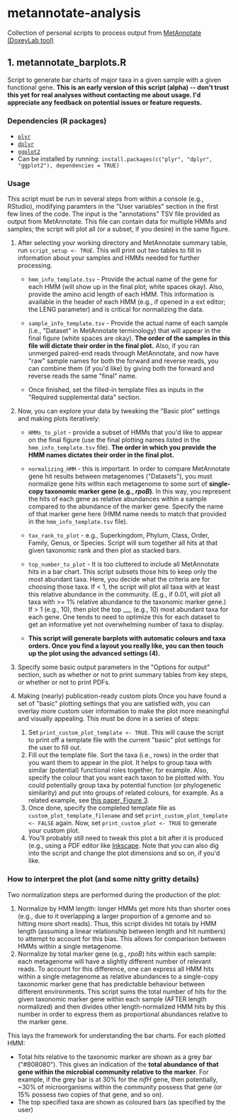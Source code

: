 # metannotate-analysis
Collection of personal scripts to process output from [MetAnnotate (DoxeyLab tool)](https://bitbucket.org/doxeylab/metannotate)

## 1. metannotate_barplots.R
Script to generate bar charts of major taxa in a given sample with a given functional gene.
**This is an early version of this script (alpha) -- don't trust this yet for real analyses without contacting me about usage. I'd appreciate any feedback on potential issues or feature requests.**

### Dependencies (R packages)
* [`plyr`](https://cran.r-project.org/web/packages/plyr/index.html)
* [`dplyr`](http://dplyr.tidyverse.org)
* [`ggplot2`](http://ggplot2.tidyverse.org)
* Can be installed by running: `install.packages(c("plyr", "dplyr", "ggplot2"), dependencies = TRUE)`

### Usage
This script must be run in several steps from within a console (e.g., RStudio), modifying paramters in the "User variables" section in the first few lines of the code. The input is the "annotations" TSV file provided as output from MetAnnotate. This file can contain data for multiple HMMs and samples; the script will plot all (or a subset, if you desire) in the same figure.
1. After selecting your working directory and MetAnnotate summary table, run ```script_setup <- TRUE```. This will print out two tables to fill in information about your samples and HMMs needed for further processing.
   * ```hmm_info_template.tsv``` - Provide the actual name of the gene for each HMM (will show up in the final plot; white spaces okay). Also, provide the amino acid length of each HMM. This information is available in the header of each HMM (e.g., if opened in a ext editor; the LENG parameter) and is critical for normalizing the data.
   * ```sample_info_template.tsv``` - Provide the actual name of each sample (i.e., "Dataset" in MetAnnotate terminology) that will appear in the final figure (white spaces are okay). **The order of the samples in this file will dictate their order in the final plot.** Also, if you ran unmerged paired-end reads through MetAnnotate, and now have "raw" sample names for both the forward and reverse reads, you can combine them (if you'd like) by giving both the forward and reverse reads the same "final" name.

   * Once finished, set the filled-in template files as inputs in the "Required supplemental data" section.

2. Now, you can explore your data by tweaking the "Basic plot" settings and making plots iteratively:
   * ```HMMs_to_plot``` - provide a subset of HMMs that you'd like to appear on the final figure (use the final plotting names listed in the ```hmm_info_template.tsv``` file). **The order in which you provide the HMM names dictates their order in the final plot.**
   * ```normalizing_HMM``` - this is important. In order to compare MetAnnotate gene hit results between metagenomes ("Datasets"), you must normalize gene hits within each metagenome to some sort of **single-copy taxonomic marker gene (e.g., _rpoB_)**. In this way, you represent the hits of each gene as relative abundances within a sample compared to the abundance of the marker gene. Specify the name of that marker gene here (HMM name needs to match that provided in the ```hmm_info_template.tsv``` file).
   * ```tax_rank_to_plot``` - e.g., Superkingdom, Phylum, Class, Order, Family, Genus, or Species. Script will sum together all hits at that given taxonomic rank and then plot as stacked bars.
   * ```top_number_to_plot``` - It is too cluttered to include all MetAnnotate hits in a bar chart. This script subsets those hits to keep only the most abundant taxa. Here, you decide what the criteria are for choosing those taxa. If < 1, the script will plot all taxa with at least this relative abundance in the community. (E.g., if 0.01, will plot all taxa with >= 1% relative abundance to the taxonomic marker gene.) If > 1 (e.g., 10), then plot the top ___ (e.g., 10) most abundant taxa for each gene. One tends to need to optimize this for each dataset to get an informative yet not overwhelming number of taxa to display.

   * **This script will generate barplots with automatic colours and taxa orders. Once you find a layout you really like, you can then touch up the plot using the advanced settings (4).**

3. Specify some basic output parameters in the "Options for output" section, such as whether or not to print summary tables from key steps, or whether or not to print PDFs.

4. Making (nearly) publication-ready custom plots
Once you have found a set of "basic" plotting settings that you are satisfied with, you can overlay more custom user information to make the plot more meaningful and visually appealing. This must be done in a series of steps:
   1. Set ```print_custom_plot_template <- TRUE```. This will cause the script to print off a template file with the current "basic" plot settings for the user to fill out.
   2. Fill out the template file. Sort the taxa (i.e., rows) in the order that you want them to appear in the plot. It helps to group taxa with similar (potential) functional roles together, for example. Also, specify the colour that you want each taxon to be plotted with. You could potentially group taxa by potential function (or phylogenetic similarity) and put into groups of related colours, for example. As a related example, see [this paper, Figure 3](http://doi.org/10.1038/srep46708).
   3. Once done, specify the completed template file as ```custom_plot_template_filename``` and set ```print_custom_plot_template <- FALSE``` again. Now, set ```print_custom_plot <- TRUE``` to generate your custom plot.
   4. You'll probably still need to tweak this plot a bit after it is produced (e.g., using a PDF editor like [Inkscape](https://inkscape.org/en/). Note that you can also dig into the script and change the plot dimensions and so on, if you'd like.

### How to interpret the plot (and some nitty gritty details)
Two normalization steps are performed during the production of the plot:
1. Normalize by HMM length: longer HMMs get more hits than shorter ones (e.g., due to it overlapping a larger proportion of a genome and so hitting more short reads). Thus, this script divides hit totals by HMM length (assuming a linear relationship between length and hit numbers) to attempt to account for this bias. This allows for comparison between HMMs within a single metagenome.
2. Normalize by total marker gene (e.g., _rpoB_) hits within each sample: each metagenome will have a slightly different number of relevant reads. To account for this difference, one can express all HMM hits within a single metagenome as relative abundances to a single-copy taxonomic marker gene that has predictable behaviour between different environments. This script sums the total number of hits for the given taxonomic marker gene within each sample (AFTER length normalized) and then divides other length-normalized HMM hits by this number in order to express them as proportional abundances relative to the marker gene.

This lays the framework for understanding the bar charts. For each plotted HMM:
* Total hits relative to the taxonomic marker are shown as a grey bar ("#808080"). This gives an indication of the **total abundance of that gene within the microbial community relative to the marker**. For example, if the grey bar is at 30% for the _nifH_ gene, then potentially, ~30% of microorganisms within the community possess that gene (or 15% possess two copies of that gene, and so on).
* The top specified taxa are shown as coloured bars (as specified by the user)




